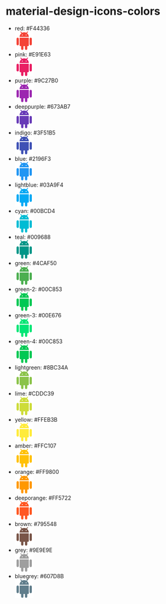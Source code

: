 # material-design-icons-colors
* red: #F44336  
![red](https://github.com/GreenRaccoon23/material-design-icons-colors/blob/master/red%23F44336/ic_android_48px.png)  
* pink: #E91E63  
![pink](https://github.com/GreenRaccoon23/material-design-icons-colors/blob/master/pink%23E91E63/ic_android_48px.png)  
* purple: #9C27B0  
![purple](https://github.com/GreenRaccoon23/material-design-icons-colors/blob/master/purple%239C27B0/ic_android_48px.png)  
* deeppurple: #673AB7  
![deeppurple](https://github.com/GreenRaccoon23/material-design-icons-colors/blob/master/deeppurple%23673AB7/ic_android_48px.png)  
* indigo: #3F51B5  
![indigo](https://github.com/GreenRaccoon23/material-design-icons-colors/blob/master/indigo%233F51B5/ic_android_48px.png)  
* blue: #2196F3  
![blue](https://github.com/GreenRaccoon23/material-design-icons-colors/blob/master/blue%232196F3/ic_android_48px.png)  
* lightblue: #03A9F4  
![lightblue](https://github.com/GreenRaccoon23/material-design-icons-colors/blob/master/lightblue%2303A9F4/ic_android_48px.png)  
* cyan: #00BCD4  
![cyan](https://github.com/GreenRaccoon23/material-design-icons-colors/blob/master/cyan%2300BCD4/ic_android_48px.png)  
* teal: #009688  
![teal](https://github.com/GreenRaccoon23/material-design-icons-colors/blob/master/teal%23009688/ic_android_48px.png)  
* green: #4CAF50  
![green](https://github.com/GreenRaccoon23/material-design-icons-colors/blob/master/green%234CAF50/ic_android_48px.png)  
* green-2: #00C853  
![green-2](https://github.com/GreenRaccoon23/material-design-icons-colors/blob/master/green-2%2300C853/ic_android_48px.png)  
* green-3: #00E676  
![green-3](https://github.com/GreenRaccoon23/material-design-icons-colors/blob/master/green-3%2300E676/ic_android_48px.png)  
* green-4: #00C853  
![green-4](https://github.com/GreenRaccoon23/material-design-icons-colors/blob/master/green-4%2300C853/ic_android_48px.png)  
* lightgreen: #8BC34A  
![lightgreen](https://github.com/GreenRaccoon23/material-design-icons-colors/blob/master/lightgreen%238BC34A/ic_android_48px.png)  
* lime: #CDDC39  
![lime](https://github.com/GreenRaccoon23/material-design-icons-colors/blob/master/lime%23CDDC39/ic_android_48px.png)  
* yellow: #FFEB3B  
![yellow](https://github.com/GreenRaccoon23/material-design-icons-colors/blob/master/yellow%23FFEB3B/ic_android_48px.png)  
* amber: #FFC107  
![amber](https://github.com/GreenRaccoon23/material-design-icons-colors/blob/master/amber%23FFC107/ic_android_48px.png)  
* orange: #FF9800  
![orange](https://github.com/GreenRaccoon23/material-design-icons-colors/blob/master/orange%23FF9800/ic_android_48px.png)  
* deeporange: #FF5722  
![deeporange](https://github.com/GreenRaccoon23/material-design-icons-colors/blob/master/deeporange%23FF5722/ic_android_48px.png)  
* brown: #795548  
![brown](https://github.com/GreenRaccoon23/material-design-icons-colors/blob/master/brown%23795548/ic_android_48px.png)  
* grey: #9E9E9E  
![grey](https://github.com/GreenRaccoon23/material-design-icons-colors/blob/master/grey%239E9E9E/ic_android_48px.png)  
* bluegrey: #607D8B  
![bluegrey](https://github.com/GreenRaccoon23/material-design-icons-colors/blob/master/bluegrey%23607D8B/ic_android_48px.png)
